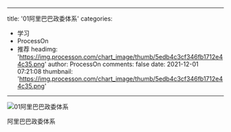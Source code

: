 
---
title: '01阿里巴巴政委体系'
categories: 
 - 学习
 - ProcessOn
 - 推荐
headimg: 'https://img.processon.com/chart_image/thumb/5edb4c3cf346fb1712e44c35.png'
author: ProcessOn
comments: false
date: 2021-12-01 07:21:08
thumbnail: 'https://img.processon.com/chart_image/thumb/5edb4c3cf346fb1712e44c35.png'
---

<div>   
<img class="thumb" alt="01阿里巴巴政委体系" src="https://img.processon.com/chart_image/thumb/5edb4c3cf346fb1712e44c35.png" referrerpolicy="no-referrer">
<p>阿里巴巴政委体系</p>  
</div>
            